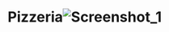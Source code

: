 # Pizzeria![Screenshot_1](https://user-images.githubusercontent.com/59712111/178122551-0fef3c9f-205b-49a2-812a-f9cf861890fa.png)
